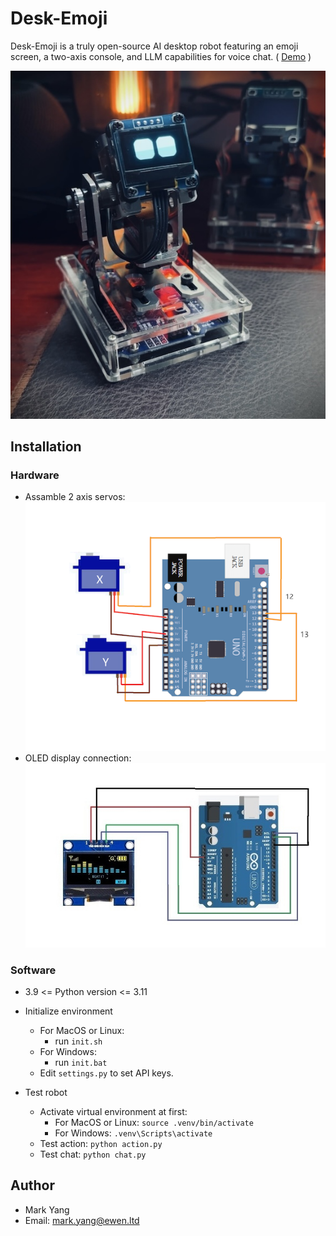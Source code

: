 # Desk-Emoji

Desk-Emoji is a truly open-source AI desktop robot featuring an emoji screen, a two-axis console, and LLM capabilities for voice chat. ( [Demo](https://www.bilibili.com/video/BV1GnsdePEaz/) )

![](images/photo.jpg "photo")

## Installation

### Hardware

* Assamble 2 axis servos:
  ![img](images/servo.jpg "servo")
* OLED display connection:
  ![img](images/oled.jpg "oled")

### Software

* 3.9 <= Python version <= 3.11
* Initialize environment

  * For MacOS or Linux:
    * run `init.sh`
  * For Windows:
    * run `init.bat`
  * Edit `settings.py` to set API keys.
* Test robot

  * Activate virtual environment at first:
    * For MacOS or Linux: `source .venv/bin/activate`
    * For Windows: `.venv\Scripts\activate`
  * Test action: `python action.py`
  * Test chat:  `python chat.py`

## Author

* Mark Yang
* Email: mark.yang@ewen.ltd
